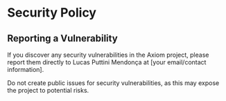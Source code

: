 # Security Policy

## Reporting a Vulnerability

If you discover any security vulnerabilities in the Axiom project, please report them directly to Lucas Puttini Mendonça at [your email/contact information].

Do not create public issues for security vulnerabilities, as this may expose the project to potential risks.

